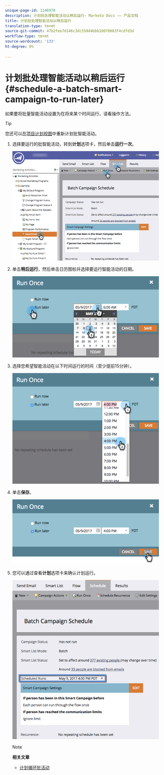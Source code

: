 ```yaml
---
unique-page-id: 1146970
description: 计划批处理智能活动以稍后运行- Marketo Docs —— 产品文档
title: 计划批处理智能活动以稍后运行
translation-type: tm+mt
source-git-commit: 47b2fee7d146c3dc558d4bbb10070683f4cdfd3d
workflow-type: tm+mt
source-wordcount: '133'
ht-degree: 0%

---
```



# 计划批处理智能活动以稍后运行{#schedule-a-batch-smart-campaign-to-run-later}

如果要将批量智能活动设置为在将来某个时间运行，请看操作方法。

>[!TIP]
>
>您还可以[在项目计划视图](../../../../product-docs/core-marketo-concepts/programs/program-schedule-view/reschedule-a-batch-smart-campaign-in-the-program-schedule-view.md)中重新计划批智能活动。

1. 选择要运行的批智能活动，转到&#x200B;**计划**&#x200B;选项卡，然后单击&#x200B;**运行一次**。

   ![](assets/scheduledruns2.png)

1. 单击&#x200B;**稍后运行**，然后单击日历图标并选择要运行智能活动的日期。

   ![](assets/runonce.png)

1. 选择您希望智能活动在以下时间运行的时间（至少提前15分钟）。

   ![](assets/runoncetime.png)

1. 单击&#x200B;**保存**。

   ![](assets/runoncetimesave.png)

1. 您可以通过查看&#x200B;**计划**&#x200B;选项卡来确认计划运行。

   ![](assets/scheduledrunsbox.png)

   >[!NOTE]
   >
   >**相关文章**
   >
   >    
   >    
   >    * [计划循环批活动](schedule-a-recurring-batch-campaign.md)


